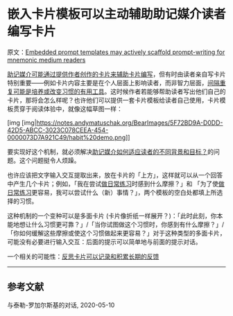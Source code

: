 # 嵌入卡片模板可以主动辅助助记媒介读者编写卡片

原文：[Embedded prompt templates may actively scaffold prompt-writing for mnemonic medium readers](https://notes.andymatuschak.org/z2GSNFzS3TRYHW1UGQhay6Y4J16BVRSwsjWZ)

[助记媒介可能通过提供作者创作的卡片来辅助卡片编写](https://notes.andymatuschak.org/z4j3bcyJfBzGdpEoQje9gaVeECfsZFgMEhBNL)，但有时由读者亲自写卡片特别重要——例如卡片内容主要是在个人层面上影响读者，而非智力层面，[间隔重复可能是培养或改变习惯的有用工具](https://notes.andymatuschak.org/z249N76MhdBzDfrwMnqP6jEsTv6Z8u2kJrp8)。这时候作者若能够帮助读者写出他们自己的卡片，那将会怎么样呢？也许他们可以提供一套卡片模板给读者自己使用，卡片模板贯穿于阅读体验中，就像这幅草图一样：

[img [img|https://notes.andymatuschak.org/BearImages/5F72BD9A-D0DD-42D5-ABCC-3023C078CEEA-454-0000073D7A921C49/habit%20demo.png]]

要实现好这个机制，就必须解决[助记媒介如何适应读者的不同背景和目标？](https://notes.andymatuschak.org/z287gqhS79WChEm7zRiB5vcuVAXYCnn3GCXv)的问题。这个问题挺令人烦躁。

也许应该把文字输入交互提取出来，放在卡片的「上方」，这样就可以从一个回答中产生几个卡片；例如，「我在尝试[做日常练习](https://notes.andymatuschak.org/z2GSNFzS3TRYHW1UGQhay6Y4J16BVRSwsjWZ)时感到什么摩擦？」和 「为了使[做日常练习](https://notes.andymatuschak.org/z2GSNFzS3TRYHW1UGQhay6Y4J16BVRSwsjWZ)更容易，我可以尝试什么（新）事情？」，两个模板的空白处都填上所选择的习惯。

这种机制的一个变种可以是多面卡片 (卡片像折纸一样展开？)：「此时此刻，你本能地想让什么习惯更可靠？」/「当你试图做这个习惯时，你感到有什么摩擦？」/「你如何缓解这些摩擦或使这个习惯做起来更容易？」对于这种类型的多面卡片，可能没有必要进行输入交互：后面的提示可以简单地与前面的提示对话。

一个相关的可能性：[反思卡片可以记录和积累长期的反馈](https://notes.andymatuschak.org/z2Bj633qFBDgBfPA4X4KRVJcxJr5sJsckFa9)

------

## 参考文献

与泰勒-罗加尔斯基的对话, 2020-05-10